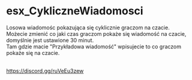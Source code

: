 # esx_CykliczneWiadomosci
Losowa wiadomośc pokazująca się cyklicznie graczom na czacie.</br>
Możecie zmienić co jaki czas graczom pokaże się wiadomość na czacie, domyślnie jest ustawione 30 minut.</br>
Tam gdzie macie "Przykładowa wiadomość" wpisujecie to co graczom pokaże się na czacie. </br></br>

https://discord.gg/ruVeEu3zew

